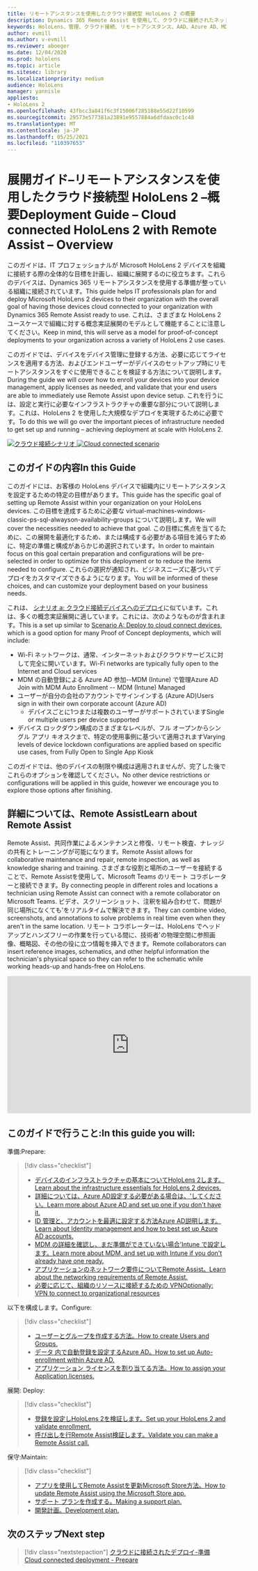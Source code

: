 ```yaml
---
title: リモートアシスタンスを使用したクラウド接続型 HoloLens 2 の概要
description: Dynamics 365 Remote Assist を使用して、クラウドに接続されたネットワーク上に HoloLens 2 デバイスを登録する方法について説明します。
keywords: HoloLens、管理、クラウド接続、リモートアシスタンス、AAD、Azure AD、MDM、モバイルデバイス管理
author: evmill
ms.author: v-evmill
ms.reviewer: aboeger
ms.date: 12/04/2020
ms.prod: hololens
ms.topic: article
ms.sitesec: library
ms.localizationpriority: medium
audience: HoloLens
manager: yannisle
appliesto:
- HoloLens 2
ms.openlocfilehash: 43fbcc3a841f6c3f15006f285188e55d22f10599
ms.sourcegitcommit: 29573e577381a23891e9557884a6dfdaac0c1c48
ms.translationtype: MT
ms.contentlocale: ja-JP
ms.lasthandoff: 05/25/2021
ms.locfileid: "110397653"
---
```

# <a name="deployment-guide--cloud-connected-hololens-2-with-remote-assist--overview"></a><span data-ttu-id="8d13b-104">展開ガイド–リモートアシスタンスを使用したクラウド接続型 HoloLens 2 –概要</span><span class="sxs-lookup"><span data-stu-id="8d13b-104">Deployment Guide – Cloud connected HoloLens 2 with Remote Assist – Overview</span></span>

<span data-ttu-id="8d13b-105">このガイドは、IT プロフェッショナルが Microsoft HoloLens 2 デバイスを組織に接続する際の全体的な目標を計画し、組織に展開するのに役立ちます。これらのデバイスは、Dynamics 365 リモートアシスタンスを使用する準備が整っている組織に接続されています。</span><span class="sxs-lookup"><span data-stu-id="8d13b-105">This guide helps IT professionals plan for and deploy Microsoft HoloLens 2 devices to their organization with the overall goal of having those devices cloud connected to your organization with Dynamics 365 Remote Assist ready to use.</span></span> <span data-ttu-id="8d13b-106">これは、さまざまな HoloLens 2 ユースケースで組織に対する概念実証展開のモデルとして機能することに注意してください。</span><span class="sxs-lookup"><span data-stu-id="8d13b-106">Keep in mind, this will serve as a model for proof-of-concept deployments to your organization across a variety of HoloLens 2 use cases.</span></span>

<span data-ttu-id="8d13b-107">このガイドでは、デバイスをデバイス管理に登録する方法、必要に応じてライセンスを適用する方法、およびエンドユーザーがデバイスのセットアップ時にリモートアシスタンスをすぐに使用できることを検証する方法について説明します。</span><span class="sxs-lookup"><span data-stu-id="8d13b-107">During the guide we will cover how to enroll your devices into your device management, apply licenses as needed, and validate that your end users are able to immediately use Remote Assist upon device setup.</span></span> <span data-ttu-id="8d13b-108">これを行うには、設定と実行に必要なインフラストラクチャの重要な部分について説明します。これは、HoloLens 2 を使用した大規模なデプロイを実現するために必要です。</span><span class="sxs-lookup"><span data-stu-id="8d13b-108">To do this we will go over the important pieces of infrastructure needed to get set up and running – achieving deployment at scale with HoloLens 2.</span></span>

<span data-ttu-id="8d13b-109">[![クラウド接続シナリオ ](./images/deployment-guides-revised-scenario-a.png)](./images/deployment-guides-revised-scenario-a.png#lightbox)</span><span class="sxs-lookup"><span data-stu-id="8d13b-109">[ ![Cloud connected scenario](./images/deployment-guides-revised-scenario-a.png) ](./images/deployment-guides-revised-scenario-a.png#lightbox)</span></span>
## <a name="in-this-guide"></a><span data-ttu-id="8d13b-110">このガイドの内容</span><span class="sxs-lookup"><span data-stu-id="8d13b-110">In this Guide</span></span>

<span data-ttu-id="8d13b-111">このガイドには、お客様の HoloLens デバイスで組織内にリモートアシスタンスを設定するための特定の目標があります。</span><span class="sxs-lookup"><span data-stu-id="8d13b-111">This guide has the specific goal of setting up Remote Assist within your organization on your HoloLens devices.</span></span> <span data-ttu-id="8d13b-112">この目標を達成するために必要な virtual-machines-windows-classic-ps-sql-alwayson-availability-groups について説明します。</span><span class="sxs-lookup"><span data-stu-id="8d13b-112">We will cover the necessities needed to achieve that goal.</span></span> <span data-ttu-id="8d13b-113">この目標に焦点を当てるために、この展開を最適化するため、または構成する必要がある項目を減らすために、特定の準備と構成があらかじめ選択されています。</span><span class="sxs-lookup"><span data-stu-id="8d13b-113">In order to maintain focus on this goal certain preparation and configurations will be pre-selected in order to optimize for this deployment or to reduce the items needed to configure.</span></span> <span data-ttu-id="8d13b-114">これらの選択が通知され、ビジネスニーズに基づいてデプロイをカスタマイズできるようになります。</span><span class="sxs-lookup"><span data-stu-id="8d13b-114">You will be informed of these choices, and can customize your deployment based on your business needs.</span></span>

<span data-ttu-id="8d13b-115">これは、 [シナリオ a: クラウド接続デバイスへのデプロイ](https://docs.microsoft.com/hololens/common-scenarios#scenario-a)に似ています。これは、多くの概念実証展開に適しています。これには、次のようなものが含まれます。</span><span class="sxs-lookup"><span data-stu-id="8d13b-115">This is a set up similar to [Scenario A: Deploy to cloud connect devices](https://docs.microsoft.com/hololens/common-scenarios#scenario-a), which is a good option for many Proof of Concept deployments, which will include:</span></span>

- <span data-ttu-id="8d13b-116">Wi-Fi ネットワークは、通常、インターネットおよびクラウドサービスに対して完全に開いています。</span><span class="sxs-lookup"><span data-stu-id="8d13b-116">Wi-Fi networks are typically fully open to the Internet and Cloud services</span></span>
- <span data-ttu-id="8d13b-117">MDM の自動登録による Azure AD 参加--MDM (Intune) で管理</span><span class="sxs-lookup"><span data-stu-id="8d13b-117">Azure AD Join with MDM Auto Enrollment -- MDM (Intune) Managed</span></span>
- <span data-ttu-id="8d13b-118">ユーザーが自分の会社のアカウントでサインインする (Azure AD)</span><span class="sxs-lookup"><span data-stu-id="8d13b-118">Users sign in with their own corporate account (Azure AD)</span></span>
  - <span data-ttu-id="8d13b-119">デバイスごとに1つまたは複数のユーザーがサポートされています</span><span class="sxs-lookup"><span data-stu-id="8d13b-119">Single or multiple users per device supported</span></span>
- <span data-ttu-id="8d13b-120">デバイス ロックダウン構成のさまざまなレベルが、フル オープンからシングル アプリ キオスクまで、特定の使用事例に基づいて適用されます</span><span class="sxs-lookup"><span data-stu-id="8d13b-120">Varying levels of device lockdown configurations are applied based on specific use cases, from Fully Open to Single App Kiosk</span></span>



<span data-ttu-id="8d13b-121">このガイドでは、他のデバイスの制限や構成は適用されませんが、完了した後でこれらのオプションを確認してください。</span><span class="sxs-lookup"><span data-stu-id="8d13b-121">No other device restrictions or configurations will be applied in this guide, however we encourage you to explore those options after finishing.</span></span>

## <a name="learn-about-remote-assist"></a><span data-ttu-id="8d13b-122">詳細については、Remote Assist</span><span class="sxs-lookup"><span data-stu-id="8d13b-122">Learn about Remote Assist</span></span>

<span data-ttu-id="8d13b-123">Remote Assist、共同作業によるメンテナンスと修復、リモート検査、ナレッジの共有とトレーニングが可能になります。</span><span class="sxs-lookup"><span data-stu-id="8d13b-123">Remote Assist allows for collaborative maintenance and repair, remote inspection, as well as knowledge sharing and training.</span></span> <span data-ttu-id="8d13b-124">さまざまな役割と場所のユーザーを接続することで、Remote Assistを使用して、Microsoft Teams のリモート コラボレーターと接続できます。</span><span class="sxs-lookup"><span data-stu-id="8d13b-124">By connecting people in different roles and locations a technician using Remote Assist can connect with a remote collaborator on Microsoft Teams.</span></span> <span data-ttu-id="8d13b-125">ビデオ、スクリーンショット、注釈を組み合わせて、問題が同じ場所になくても&#39;をリアルタイムで解決できます。</span><span class="sxs-lookup"><span data-stu-id="8d13b-125">They can combine video, screenshots, and annotations to solve problems in real time even when they aren&#39;t in the same location.</span></span> <span data-ttu-id="8d13b-126">リモート コラボレーターは、HoloLens でヘッドアップとハンズフリーの作業を行っている間に、技術者&#39;の物理空間に参照画像、概略図、その他の役に立つ情報を挿入できます。</span><span class="sxs-lookup"><span data-stu-id="8d13b-126">Remote collaborators can insert reference images, schematics, and other helpful information the technician&#39;s physical space so they can refer to the schematic while working heads-up and hands-free on HoloLens.</span></span>

<iframe width="560" height="315" src="https://www.youtube.com/embed/d3YT8j0yYl0" frameborder="0" allow="accelerometer; autoplay; clipboard-write; encrypted-media; gyroscope; picture-in-picture" allowfullscreen></iframe>

## <a name="in-this-guide-you-will"></a><span data-ttu-id="8d13b-127">このガイドで行うこと:</span><span class="sxs-lookup"><span data-stu-id="8d13b-127">In this guide you will:</span></span>

<span data-ttu-id="8d13b-128">準備:</span><span class="sxs-lookup"><span data-stu-id="8d13b-128">Prepare:</span></span>

> [!div class="checklist"]
> - [<span data-ttu-id="8d13b-129">デバイスのインフラストラクチャの基本についてHoloLens 2します。</span><span class="sxs-lookup"><span data-stu-id="8d13b-129">Learn about the infrastructure essentials for HoloLens 2 devices.</span></span>](hololens2-cloud-connected-prepare.md#infrastructure-essentials)
> - [<span data-ttu-id="8d13b-130">詳細については、Azure AD設定する必要がある場合は、&#39;してください。</span><span class="sxs-lookup"><span data-stu-id="8d13b-130">Learn more about Azure AD and set up one if you don&#39;t have it.</span></span>](hololens2-cloud-connected-prepare.md#azure-active-directory)
> - [<span data-ttu-id="8d13b-131">ID 管理と、アカウントを最適に設定する方法Azure AD説明します。</span><span class="sxs-lookup"><span data-stu-id="8d13b-131">Learn about Identity management and how to best set up Azure AD accounts.</span></span>](hololens2-cloud-connected-prepare.md#identity-management)
> - [<span data-ttu-id="8d13b-132">MDM の詳細を確認し、まだ準備ができていない場合&#39;Intune で設定します。</span><span class="sxs-lookup"><span data-stu-id="8d13b-132">Learn more about MDM, and set up with Intune if you don&#39;t already have one ready.</span></span>](hololens2-cloud-connected-prepare.md#mobile-device-management)
> - [<span data-ttu-id="8d13b-133">アプリケーションのネットワーク要件についてRemote Assist。</span><span class="sxs-lookup"><span data-stu-id="8d13b-133">Learn about the networking requirements of Remote Assist.</span></span>](hololens2-cloud-connected-prepare.md#network)
> - [<span data-ttu-id="8d13b-134">必要に応じて、組織のリソースに接続するための VPN</span><span class="sxs-lookup"><span data-stu-id="8d13b-134">Optionally: VPN to connect to organizational resources</span></span>](/hololens2-cloud-connected-prepare.md#optional-connect-your-hololens-to-vpn)

<span data-ttu-id="8d13b-135">以下を構成します。</span><span class="sxs-lookup"><span data-stu-id="8d13b-135">Configure:</span></span>

> [!div class="checklist"]
> - [<span data-ttu-id="8d13b-136">ユーザーとグループを作成する方法。</span><span class="sxs-lookup"><span data-stu-id="8d13b-136">How to create Users and Groups.</span></span>](hololens2-cloud-connected-configure.md#azure-users-and-groups)
> - [<span data-ttu-id="8d13b-137">データ 内で自動登録を設定するAzure AD。</span><span class="sxs-lookup"><span data-stu-id="8d13b-137">How to set up Auto-enrollment within Azure AD.</span></span>](hololens2-cloud-connected-configure.md#auto-enrollment-on-hololens-2)
> - [<span data-ttu-id="8d13b-138">アプリケーション ライセンスを割り当てる方法。</span><span class="sxs-lookup"><span data-stu-id="8d13b-138">How to assign your Application licenses.</span></span>](hololens2-cloud-connected-configure.md#application-licenses)

<span data-ttu-id="8d13b-139">展開: </span><span class="sxs-lookup"><span data-stu-id="8d13b-139">Deploy:</span></span>

> [!div class="checklist"]
> - [<span data-ttu-id="8d13b-140">登録を設定しHoloLens 2を検証します。</span><span class="sxs-lookup"><span data-stu-id="8d13b-140">Set up your HoloLens 2 and validate enrollment.</span></span>](hololens2-cloud-connected-deploy.md#enrollment-validation)
> - [<span data-ttu-id="8d13b-141">呼び出しを行Remote Assist検証します。</span><span class="sxs-lookup"><span data-stu-id="8d13b-141">Validate you can make a Remote Assist call.</span></span>](hololens2-cloud-connected-deploy.md#remote-assist-call-validation)

<span data-ttu-id="8d13b-142">保守:</span><span class="sxs-lookup"><span data-stu-id="8d13b-142">Maintain:</span></span>

> [!div class="checklist"]
> - [<span data-ttu-id="8d13b-143">アプリを使用してRemote Assistを更新Microsoft Store方法。</span><span class="sxs-lookup"><span data-stu-id="8d13b-143">How to update Remote Assist using the Microsoft Store app.</span></span>](hololens2-cloud-connected-maintain.md#updates)
> - [<span data-ttu-id="8d13b-144">サポート プランを作成する。</span><span class="sxs-lookup"><span data-stu-id="8d13b-144">Making a support plan.</span></span>](hololens2-cloud-connected-maintain.md#support-plan)
> - [<span data-ttu-id="8d13b-145">開発計画。</span><span class="sxs-lookup"><span data-stu-id="8d13b-145">Development plan.</span></span>](hololens2-cloud-connected-maintain.md#development-plan)

## <a name="next-step"></a><span data-ttu-id="8d13b-146">次のステップ</span><span class="sxs-lookup"><span data-stu-id="8d13b-146">Next step</span></span>

> [!div class="nextstepaction"]
> [<span data-ttu-id="8d13b-147">クラウドに接続されたデプロイ-準備</span><span class="sxs-lookup"><span data-stu-id="8d13b-147">Cloud connected deployment - Prepare</span></span>](hololens2-cloud-connected-prepare.md)

